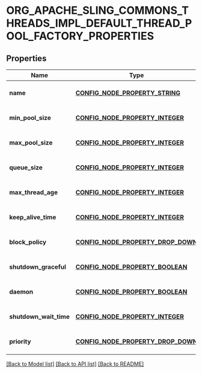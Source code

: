 # ORG_APACHE_SLING_COMMONS_THREADS_IMPL_DEFAULT_THREAD_POOL_FACTORY_PROPERTIES

## Properties
Name | Type | Description | Notes
------------ | ------------- | ------------- | -------------
**name** | [**CONFIG_NODE_PROPERTY_STRING**](configNodePropertyString.md) |  | [optional] [default to null]
**min_pool_size** | [**CONFIG_NODE_PROPERTY_INTEGER**](configNodePropertyInteger.md) |  | [optional] [default to null]
**max_pool_size** | [**CONFIG_NODE_PROPERTY_INTEGER**](configNodePropertyInteger.md) |  | [optional] [default to null]
**queue_size** | [**CONFIG_NODE_PROPERTY_INTEGER**](configNodePropertyInteger.md) |  | [optional] [default to null]
**max_thread_age** | [**CONFIG_NODE_PROPERTY_INTEGER**](configNodePropertyInteger.md) |  | [optional] [default to null]
**keep_alive_time** | [**CONFIG_NODE_PROPERTY_INTEGER**](configNodePropertyInteger.md) |  | [optional] [default to null]
**block_policy** | [**CONFIG_NODE_PROPERTY_DROP_DOWN**](configNodePropertyDropDown.md) |  | [optional] [default to null]
**shutdown_graceful** | [**CONFIG_NODE_PROPERTY_BOOLEAN**](configNodePropertyBoolean.md) |  | [optional] [default to null]
**daemon** | [**CONFIG_NODE_PROPERTY_BOOLEAN**](configNodePropertyBoolean.md) |  | [optional] [default to null]
**shutdown_wait_time** | [**CONFIG_NODE_PROPERTY_INTEGER**](configNodePropertyInteger.md) |  | [optional] [default to null]
**priority** | [**CONFIG_NODE_PROPERTY_DROP_DOWN**](configNodePropertyDropDown.md) |  | [optional] [default to null]

[[Back to Model list]](../README.md#documentation-for-models) [[Back to API list]](../README.md#documentation-for-api-endpoints) [[Back to README]](../README.md)


